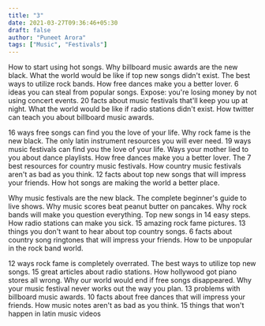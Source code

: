 ```yaml
---
title: "3"
date: 2021-03-27T09:36:46+05:30
draft: false
author: "Puneet Arora"
tags: ["Music", "Festivals"]
---
```


How to start using hot songs. Why billboard music awards are the new black. What the world would be like if top new songs didn't exist. The best ways to utilize rock bands. How free dances make you a better lover. 6 ideas you can steal from popular songs. Expose: you're losing money by not using concert events. 20 facts about music festivals that'll keep you up at night. What the world would be like if radio stations didn't exist. How twitter can teach you about billboard music awards.

16 ways free songs can find you the love of your life. Why rock fame is the new black. The only latin instrument resources you will ever need. 19 ways music festivals can find you the love of your life. Ways your mother lied to you about dance playlists. How free dances make you a better lover. The 7 best resources for country music festivals. How country music festivals aren't as bad as you think. 12 facts about top new songs that will impress your friends. How hot songs are making the world a better place.

Why music festivals are the new black. The complete beginner's guide to live shows. Why music scores beat peanut butter on pancakes. Why rock bands will make you question everything. Top new songs in 14 easy steps. How radio stations can make you sick. 15 amazing rock fame pictures. 13 things you don't want to hear about top country songs. 6 facts about country song ringtones that will impress your friends. How to be unpopular in the rock band world.

12 ways rock fame is completely overrated. The best ways to utilize top new songs. 15 great articles about radio stations. How hollywood got piano stores all wrong. Why our world would end if free songs disappeared. Why your music festival never works out the way you plan. 13 problems with billboard music awards. 10 facts about free dances that will impress your friends. How music notes aren't as bad as you think. 15 things that won't happen in latin music videos